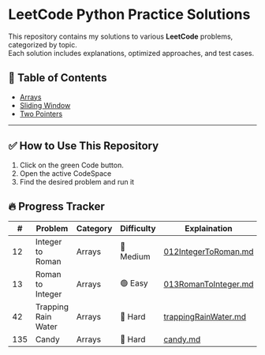 #  LeetCode Python Practice Solutions

This repository contains my solutions to various **LeetCode** problems, categorized by topic.  
Each solution includes explanations, optimized approaches, and test cases.  

## 📖 Table of Contents
- [Arrays](Arrays/)
- [Sliding Window](slidingWindow/)
- [Two Pointers](twoPointers/)

---

## ✅ How to Use This Repository
1. Click on the green Code button.
2. Open the active CodeSpace
3. Find the desired problem and run it



## 🔥 Progress Tracker

|# |	Problem	|Category	|Difficulty	|Explaination|Solution|
|-----------|-----------|-----------|--------|-------|------|
|12 |Integer to Roman	|Arrays	|🔵 Medium	|[012IntegerToRoman.md](Arrays/012IntegerToRoman.md)|[012IntegerToRoman.py](Arrays/012IntegerToRoman.py)|
|13 |Roman to Integer	|Arrays	|🟢 Easy	|[013RomanToInteger.md](Arrays/013RomanToInteger.md)|[013RomanToInteger.py](Arrays/013RomanToInteger.py)|
|42 |Trapping Rain Water	|Arrays	|🔴 Hard	|[trappingRainWater.md](arrays/trappingRainWater.md)|[trappingRainWater.py](arrays/trappingRainWater.py)|
|135	|Candy	|Arrays	|🔴 Hard	|[candy.md](arrays/candy.md)|[candy.py](arrays/candy.py)|










